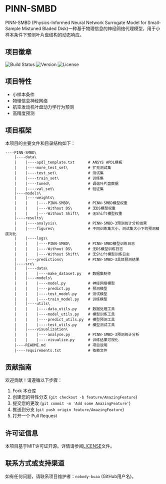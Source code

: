 # PINN-SMBD
PINN-SMBD (Physics-Informed Neural Network Surrogate Model for Small-Sample Mistuned Bladed Disk)一种基于物理信息的神经网络代理模型，用于小样本条件下预测叶片盘结构的动态响应。

## 项目徽章
![Build Status](https://img.shields.io/badge/build-passing-brightgreen)
![Version](https://img.shields.io/badge/version-1.0.0-blue)
![License](https://img.shields.io/badge/license-MIT-green)

## 项目特性
- 小样本条件
- 物理信息神经网络
- 航空发动机叶盘动力学行为预测
- 高精度预测
## 项目框架
本项目的主要文件和目录结构如下：
```
----PINN-SMBD\
    |----data\
    |    |----apdl_template.txt      # ANSYS APDL模板
    |    |----more_test_set\         # 扩充测试集
    |    |----test_set\              # 测试集
    |    |----train_set\             # 训练集
    |    |----tuned\                 # 调谐叶片盘数据
    |    |----val_set\               # 验证集
    |----models\                     
    |    |----weights\
    |    |    |----PINN-SMBD\        # PINN-SMBD模型权重
    |    |    |----Without DS\       # 无DS模型权重
    |    |    |----Without Shift\    # 无Shift模型权重
    |----results\
    |    |----analysis\              # PINN-SMBD-3预测统计分析结果
    |    |----figures\               # 不同训练集大小、测试集大小下的预测精度对比
    |    |----logs\
    |    |    |----PINN-SMBD\        # PINN-SMBD模型训练日志
    |    |    |----Without DS\       # 无DS模型训练日志
    |    |    |----Without Shift\    # 无Shift模型训练日志
    |    |----predictions\           # PINN-SMBD-3具体预测结果
    |----src\
    |    |----data\
    |    |    |----make_dataset.py   # 数据集制作
    |    |----models\ 
    |    |    |----model.py          # 神经网络模型
    |    |    |----predict.py        # 预测模型
    |    |    |----test_model.py     # 测试模型
    |    |    |----train_model.py    # 训练模型
    |    |----utils\
    |    |    |----data_utils.py     # 数据处理工具
    |    |    |----model_utils.py    # 模型训练工具
    |    |    |----predict_utils.py  # 模型预测工具
    |    |    |----test_utils.py     # 模型测试工具
    |    |----visualization\
    |    |    |----analyse.py        # PINN-SMBD-3预测统计分析
    |    |    |----visualize.py      # 训练结果可视化
    |----README.md                   # 项目说明
    |----requirements.txt            # 依赖文件
```

## 贡献指南
欢迎贡献！请遵循以下步骤：
1. Fork 本仓库
2. 创建您的特性分支 (`git checkout -b feature/AmazingFeature`)
3. 提交您的更改 (`git commit -m 'Add some AmazingFeature'`)
4. 推送到分支 (`git push origin feature/AmazingFeature`)
5. 打开一个 Pull Request
## 许可证信息
本项目基于MIT许可证开源。详情请参阅[LICENSE](LICENSE)文件。
## 联系方式或支持渠道
如有任何问题，请联系项目维护者：`nobody-buaa` (GitHub用户名)。
